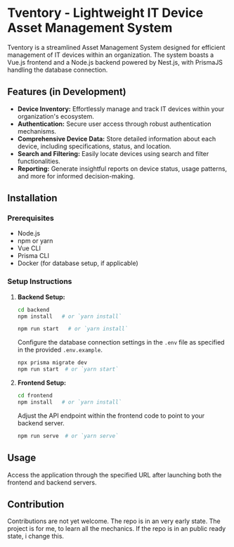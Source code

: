 # Tventory - Lightweight IT Device Asset Management System

Tventory is a streamlined Asset Management System designed for efficient management of IT devices within an organization. The system boasts a Vue.js frontend and a Node.js backend powered by Nest.js, with PrismaJS handling the database connection.

## Features (in Development)

-    **Device Inventory:** Effortlessly manage and track IT devices within your organization's ecosystem.
-    **Authentication:** Secure user access through robust authentication mechanisms.
-    **Comprehensive Device Data:** Store detailed information about each device, including specifications, status, and location.
-    **Search and Filtering:** Easily locate devices using search and filter functionalities.
-    **Reporting:** Generate insightful reports on device status, usage patterns, and more for informed decision-making.

## Installation

### Prerequisites

-    Node.js
-    npm or yarn
-    Vue CLI
-    Prisma CLI
-    Docker (for database setup, if applicable)

### Setup Instructions

1. **Backend Setup:**

     ```bash
     cd backend
     npm install   # or `yarn install`
     ```

     ```bash
     npm run start   # or `yarn install`
     ```

     Configure the database connection settings in the `.env` file as specified in the provided `.env.example`.

     ```bash
     npx prisma migrate dev
     npm run start  # or `yarn start`
     ```

2. **Frontend Setup:**

     ```bash
     cd frontend
     npm install   # or `yarn install`
     ```

     Adjust the API endpoint within the frontend code to point to your backend server.

     ```bash
     npm run serve  # or `yarn serve`
     ```

## Usage

Access the application through the specified URL after launching both the frontend and backend servers.

## Contribution

Contributions are not yet welcome. The repo is in an very early state. The project is for me, to learn all the mechanics.
If the repo is in an public ready state, i change this.
